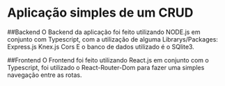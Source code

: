 # Aplicação simples de um CRUD

##Backend
O Backend da aplicação foi feito utilizando NODE.js em conjunto com Typescript,
com a utilização de alguma Librarys/Packages:
Express.js
Knex.js
Cors
E o banco de dados utilizado é o SQlite3.

##Frontend
O Frontend foi feito utilizando React.js em conjunto com o Typescript,
foi utilizado o React-Router-Dom para fazer uma simples navegação entre as rotas.

